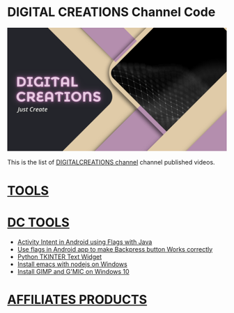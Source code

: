 # DIGITAL CREATIONS Channel Code
![](../images/digital_creations.png?raw=true)

This is the list of [DIGITALCREATIONS channel](https://www.youtube.com/channel/UCw2zUthPykuMRuOmMMHtDcw) channel published videos.

# [TOOLS](TOOLS/TOOLS.md)
# [DC TOOLS](DCTOOLS/DCTOOLS.md)
- [Activity Intent in Android using Flags with Java](<DCTOOLS/Activity Intent in Android using Flags with Java.md>)
- [Use flags in Android app to make Backpress button Works correctly](<DCTOOLS/Use flags in Android app to make Backpress button Works correctly.md>)
- [Python TKINTER Text Widget](<DCTOOLS/Python TKINTER Text Widget.md>)
- [Install emacs with nodejs on Windows](<DCTOOLS/Install emacs with nodejs on Windows.md>)
- [Install GIMP and G'MIC on Windows 10](<DCTOOLS/Install GIMP and G'MIC on Windows 10.md>)


# [AFFILIATES PRODUCTS](AFFILIATES/AFFILIATES.md)
